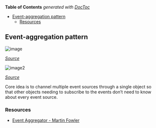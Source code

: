 <!-- START doctoc generated TOC please keep comment here to allow auto update -->
<!-- DON'T EDIT THIS SECTION, INSTEAD RE-RUN doctoc TO UPDATE -->
**Table of Contents**  *generated with [DocToc](https://github.com/thlorenz/doctoc)*

- [Event-aggregation pattern](#event-aggregation-pattern)
  - [Resources](#resources)

<!-- END doctoc generated TOC please keep comment here to allow auto update -->

## Event-aggregation pattern

![image](http://martinfowler.com/eaaDev/eventAggregator/objects.gif)

_[Source](http://martinfowler.com/eaaDev/EventAggregator.html)_

![image2](https://i-msdn.sec.s-msft.com/dynimg/IC245765.png)

_[Source](https://msdn.microsoft.com/en-us/library/ff921122.aspx)_

Core idea is to channel multiple event sources through a single object so that other objects needing to subscribe to the events don’t need to know about every event source.

### Resources

- [Event Aggregator - Martin Fowler](http://martinfowler.com/eaaDev/EventAggregator.html)
